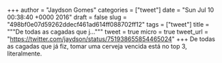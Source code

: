 
+++
author = "Jaydson Gomes"
categories = ["tweet"]
date = "Sun Jul 10 00:38:40 +0000 2016"
draft = false
slug = "498bf0e07d59262ddecf461ad614ff088702ff12"
tags = ["tweet"]
title = """De todas as cagadas que j..."""
tweet = true
micro = true
tweet_url = "https://twitter.com/jaydson/status/751938655854465024"
+++
De todas as cagadas que já fiz, tomar uma cerveja vencida está no top 3, literalmente.
